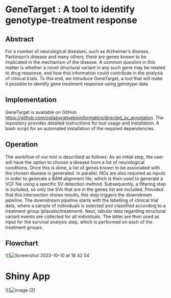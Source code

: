 # GeneTarget : A tool to identify genotype-treatment response


##  Abstract
For a number of neurological diseases, such as Alzheimer’s disease, Parkinson’s disease and many others, there are genes known to be implicated in the mechanism of the disease. A common question in this matter is whether a novel structural variant in any such gene may be related to drug response, and how this information could contribute in the analysis of clinical trials. To this end, we introduce GeneTarget, a tool that will make it possible to identify gene treatment response using genotype data


##  Implementation
GeneTarget is available on GitHub https://github.com/collaborativebioinformatics/directed_sv_annotation. The repository provides detailed instructions for tool usage and installation. A bash script for an automated installation of the required dependencies.


##  Operation
The workflow of our tool is described as follows:
As an initial step, the user will have the option to choose a disease from a list of neurological conditions. Once this is done, a list of genes known to be associated with the chosen disease is generated. In parallel,  NGs are also required as inputs in order to generate a BAM alignment file, which is then used to generate a VCF file using a specific SV detection method. Subsequently, a filtering step is included, so only the SVs that are in the genes list are included. Provided that this intersection shows results, this step triggers the downstream pipeline.
The downstream pipeline starts with the labelling of clinical trial data, where a sample of individuals is selected and classified according to a treatment group (placebo/treatment). Next, tabular data regarding structural variant events are collected for all individuals. The latter are then used as input for the survival analysis step, which is performed on each of the treatment groups. 

##  Flowchart

![]![Screenshot 2022-10-10 at 18 42 54](https://user-images.githubusercontent.com/41301333/194926460-94f62ffd-71e3-48e5-a764-b28f57c69fac.png)

# Shiny App

![]![image (2)](https://user-images.githubusercontent.com/41301333/194929191-437bfa99-9a31-4b63-be02-4a4a874ceb29.png)

